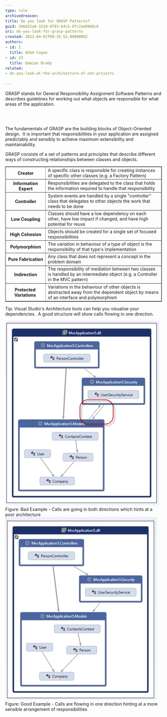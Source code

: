 ```yaml
---
type: rule
archivedreason: 
title: Do you look for GRASP Patterns?
guid: 206d32a0-1510-4f93-b4c5-9fc2ae6068c0
uri: do-you-look-for-grasp-patterns
created: 2012-04-01T09:35:53.0000000Z
authors:
- id: 1
  title: Adam Cogan
- id: 23
  title: Damian Brady
related:
- do-you-look-at-the-architecture-of-net-projects

---
```



<p><span lang="EN-AU">GRASP stands for General Responsibility Assignment Software Patterns and describes guidelines for working out what objects are responsible for what areas of the application.</span></p>
<br><excerpt class='endintro'></excerpt><br>
<p>​The fundamentals of GRASP are the building blocks of Object-​Oriented design.  It is important that responsibilities in your application are assigned predictably and sensibly to achieve maximum extensibility and maintainability.</p>
<p>GRASP consists of a set of patterns and principles that describe different ways of constructing relationships between classes and objects.</p>
<table cellpadding="4" border="1" style="border-collapse:collapse;">
<tbody><tr><th>Creator</th>
<td>A specific class is responsible for creating instances of specific other classes (e.g. a Factory Pattern)</td></tr>
<tr><th>​Information Expert</th>
<td>Responsibilities are delegated to the class that holds the information required to handle that responsibility​</td></tr>
<tr><th>​Controller</th>
<td>​System events are handled by a single "controller" class that delegates to other objects the work that needs to be done</td></tr>
<tr><th>​Low Coupling </th>
<td>Classes should have a low dependency on each other, have low impact if changed, and ​have high potential for reuse</td></tr>
<tr><th>​High Cohesion</th>
<td>​Objects should be created for a single set of focused responsibilities</td></tr>
<tr><th>​Polymorphism</th>
<td>​The variation in behaviour of a type of object is the responsibility of that type's implementation</td></tr>
<tr><th>​Pure Fabrication</th>
<td>​Any class that does not represent a concept in the problem domain</td></tr>
<tr><th>​Indirection</th>
<td>​The responsibility of mediation between two classes is handled by an intermediate object (e.g. a Controller in the MVC pattern)</td></tr>
<tr><th style="padding-right:10px;">​Protected Variations</th>
<td>​Variations in the behaviour of other objects is abstracted away from the dependent object by means of an interface and polymorphism</td></tr></tbody></table>
<p>Tip: Visual Studio's Architecture tools can help you visualise your dependencies.  A good structure will show calls flowing in one direction.</p>
<img alt="architecture_responsibility_bad.png" src="architecture_responsibility_bad.png" class="ms-rteCustom-ImageArea" />
<span class="ssw-rteStyle-FigureBad">Figure: Bad Example - Calls are going in both directions which hints at a poor architecture</span>
<img class="ms-rteCustom-ImageArea" alt="architecture_responsibility_good.png" src="architecture_responsibility_good.png" />
<span class="ssw-rteStyle-FigureGood">Figure: Good Example - Calls are flowing in one direction hinting at a more sensible arrangement of responsibilities</span>


